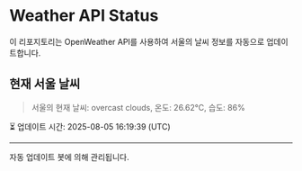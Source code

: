 
# Weather API Status

이 리포지토리는 OpenWeather API를 사용하여 서울의 날씨 정보를 자동으로 업데이트합니다.

## 현재 서울 날씨
> 서울의 현재 날씨: overcast clouds, 온도: 26.62°C, 습도: 86%

⏳ 업데이트 시간: 2025-08-05 16:19:39 (UTC)

---
자동 업데이트 봇에 의해 관리됩니다.
